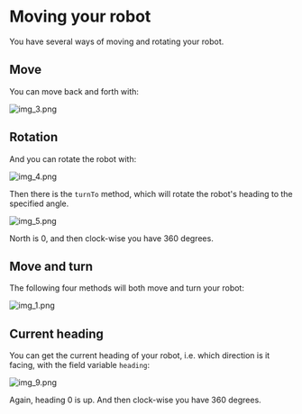 ﻿# Moving your robot

You have several ways of moving and rotating your robot. 

## Move

You can move back and forth with:

![img_3.png](img_3.png)

## Rotation

And you can rotate the robot with:

![img_4.png](img_4.png)

Then there is the `turnTo` method, 
which will rotate the robot's heading to the specified angle. 

![img_5.png](img_5.png)

North is 0, and then clock-wise you have 360 degrees.

## Move and turn

The following four methods will both move and turn your robot:

![img_1.png](img_1.png)

## Current heading

You can get the current heading of your robot, i.e. which direction is it facing, with the field variable `heading`:

![img_9.png](img_9.png)

Again, heading 0 is up. And then clock-wise you have 360 degrees.

